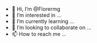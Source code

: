 - 👋 Hi, I’m @Florermg
- 👀 I’m interested in ...
- 🌱 I’m currently learning ...
- 💞️ I’m looking to collaborate on ...
- 📫 How to reach me ...

<!---
Florermg/Florermg is a ✨ special ✨ repository because its `README.md` (this file) appears on your GitHub profile.
You can click the Preview link to take a look at your changes.
--->

